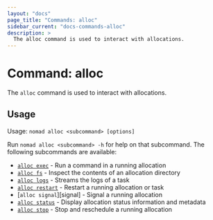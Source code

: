 ```yaml
---
layout: "docs"
page_title: "Commands: alloc"
sidebar_current: "docs-commands-alloc"
description: >
  The alloc command is used to interact with allocations.
---
```


# Command: alloc

The `alloc` command is used to interact with allocations.

## Usage

Usage: `nomad alloc <subcommand> [options]`

Run `nomad alloc <subcommand> -h` for help on that subcommand. The following
subcommands are available:

- [`alloc exec`][exec] - Run a command in a running allocation
- [`alloc fs`][fs] - Inspect the contents of an allocation directory
- [`alloc logs`][logs] - Streams the logs of a task
- [`alloc restart`][restart] - Restart a running allocation or task
- [`alloc signal`][signal] - Signal a running allocation
- [`alloc status`][status] - Display allocation status information and metadata
- [`alloc stop`][stop] - Stop and reschedule a running allocation

[exec]: /docs/commands/alloc/exec.html "Run a command in a running allocation"
[fs]: /docs/commands/alloc/fs.html "Inspect the contents of an allocation directory"
[logs]: /docs/commands/alloc/logs.html "Streams the logs of a task"
[restart]: /docs/commands/alloc/restart.html "Restart a running allocation or task"
[status]: /docs/commands/alloc/signal.html "Signal a running allocation"
[status]: /docs/commands/alloc/status.html "Display allocation status information and metadata"
[stop]: /docs/commands/alloc/stop.html "Stop and reschedule a running allocation"
